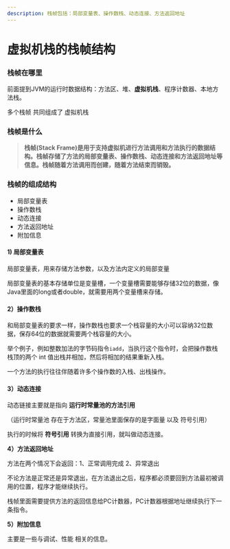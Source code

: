 ```yaml
---
description: 栈帧包括：局部变量表、操作数栈、动态连接、方法返回地址
---
```


# 虚拟机栈的栈帧结构

### 栈帧在哪里

前面提到JVM的运行时数据结构：方法区、堆、**虚拟机栈**、程序计数器、本地方法栈。

多个栈帧 共同组成了 虚拟机栈

### 栈帧是什么

> **栈帧(Stack Frame)是用于支持虚拟机进行方法调用和方法执行的数据结构。栈帧存储了方法的局部变量表、操作数栈、动态连接和方法返回地址等信息。栈帧随着方法调用而创建，随着方法结束而销毁。**

### **栈帧的组成结构**

* 局部变量表
* 操作数栈
* 动态连接
* 方法返回地址
* 附加信息

#### 1) 局部变量表

局部变量表，用来存储方法参数，以及方法内定义的局部变量

局部变量表的基本存储单位是变量槽，一个变量槽需要能够存储32位的数据，像Java里面的long或者double，就需要用两个变量槽来存储。

#### 2）操作数栈

和局部变量表的要求一样，操作数栈也要求一个栈容量的大小可以容纳32位数据，保存64位的数据就需要两个栈容量的大小。

举个例子，例如整数加法的字节码指令`iadd`，当执行这个指令时，会把操作数栈栈顶的两个 int 值出栈并相加，然后将相加的结果重新入栈。

一个方法的执行往往伴随着许多个操作数的入栈、出栈操作。

#### 3）动态连接

&#x20;动态链接主要就是指向 **运行时常量池的方法引用**

（运行时常量池 存在于方法区，常量池里面保存的是字面量 以及 符号引用）

执行的时候将 **符号引用**  转换为直接引用，就叫做动态连接。

**4）方法返回地址**

方法在两个情况下会返回：1、正常调用完成  2、异常退出

不论方法是正常还是异常退出，在方法退出之后，程序都必须要回到方法最初被调用的位置，程序才能继续执行。

栈帧里面需要提供方法的返回信息给PC计数器，PC计数器根据地址继续执行下一条指令。

**5）附加信息**

主要是一些与调试、性能 相关的信息。



&#x20;


